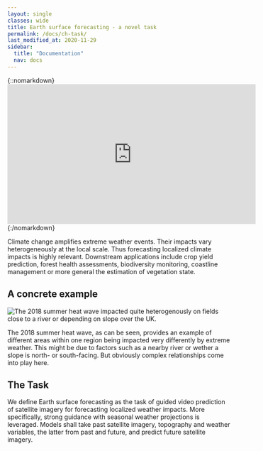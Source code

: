 ```yaml
---
layout: single
classes: wide
title: Earth surface forecasting - a novel task
permalink: /docs/ch-task/
last_modified_at: 2020-11-29
sidebar:
  title: "Documentation"
  nav: docs
---
```



{::nomarkdown}<iframe width="560" height="315" src="https://www.youtube.com/embed/sumLCeZ92Hk" frameborder="0" allow="accelerometer; autoplay; clipboard-write; encrypted-media; gyroscope; picture-in-picture" allowfullscreen></iframe>{:/nomarkdown}

Climate change amplifies extreme weather events. Their impacts vary heterogeneously at the local scale. Thus forecasting localized climate impacts is highly relevant. Downstream applications include crop yield prediction, forest health assessments, biodiversity monitoring, coastline management or more general the estimation of vegetation state.

## A concrete example

![The 2018 summer heat wave impacted quite heterogenously on fields close to a river or depending on slope over the UK.](/assets/images/task-example-uk2019.png "South Dawns National Park near Seaford, UK. Satellite imagery from Sentinelhub.")

The 2018 summer heat wave, as can be seen, provides an example of different areas within one region being impacted very differently by extreme weather. This might be due to factors such as a nearby river or wether a slope is north- or south-facing. But obviously complex relationships come into play here.

## The Task

We define Earth surface forecasting as the task of guided video prediction of satellite imagery for forecasting localized weather impacts. More specifically, strong guidance with seasonal weather projections is leveraged. Models shall take past satellite imagery, topography and weather variables, the latter from past and future, and predict future satellite imagery.

